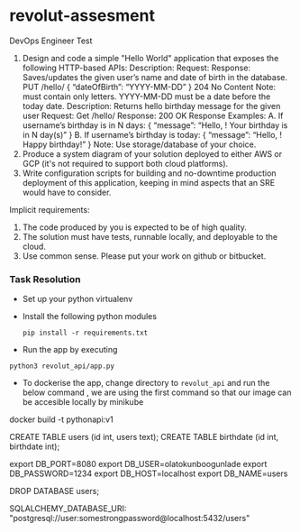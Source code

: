 # revolut-assesment
  DevOps Engineer Test
1. Design and code a simple "Hello World" application that exposes the following HTTP-based APIs:
 Description: Request: Response:
Saves/updates the given user’s name and date of birth in the database.
PUT /hello/<username> { “dateOfBirth”: “YYYY-MM-DD” } 204 No Content
Note:
<username> must contain only letters. YYYY-MM-DD must be a date before the today date.
Description: Returns hello birthday message for the given user Request: Get /hello/<username>
Response: 200 OK
Response Examples:
A. If username’s birthday is in N days:
{ “message”: “Hello, <username>! Your birthday is in N day(s)”
}
B. If username’s birthday is today:
{ “message”: “Hello, <username>! Happy birthday!” }
Note: Use storage/database of your choice.
2. Produce a system diagram of your solution deployed to either AWS or GCP (it's not
required to support both cloud platforms).
3. Write configuration scripts for building and no-downtime production deployment of this application, keeping in mind aspects that an SRE would have to consider.

 Implicit requirements:
1. The code produced by you is expected to be of high quality.
2. The solution must have tests, runnable locally, and deployable to the cloud.
3. Use common sense.
Please put your work on github or bitbucket.


### Task Resolution

- Set up your python virtualenv

- Install the following python modules

  `pip install -r requirements.txt`

 - Run the app by executing

  `python3 revolut_api/app.py`

 - To dockerise the app, change directory to `revolut_api` and run the below command , we are using the first command so that our image can be accesible locally by minikube

docker build -t pythonapi:v1 







CREATE TABLE users (id int, users text);
CREATE TABLE birthdate (id int, birthdate int);

export DB_PORT=8080
export DB_USER=olatokunboogunlade
export DB_PASSWORD=1234
export DB_HOST=localhost
export DB_NAME=users


DROP DATABASE users;

SQLALCHEMY_DATABASE_URI: "postgresql://user:somestrongpassword@localhost:5432/users"